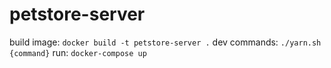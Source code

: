 # petstore-server

build image: `docker build -t petstore-server .`
dev commands: `./yarn.sh {command}`
run: `docker-compose up`
